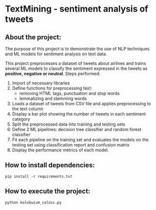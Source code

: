 # TextMining - sentiment analysis of tweets

## About the project:

The purpose of this project is to demonstrate the use of NLP techniques and ML models for sentiment analysis on text data.

This project preprocesses a dataset of tweets about airlines and trains several ML models to classify the sentiment expressed in the tweets as <b>positive, negative or neutral</b>.
Steps performed: 
1. Import of necessary libraries
2. Define functions for preprocessing text:
    - removing HTML tags, punctuation and stop words
    - lemmatizing and stemming words
3. Loads a dataset of tweets from CSV file and applies preprocessing to the text column
4. Display a bar plot showing the number of tweets in each sentiment category
5. Split the preprocessed data into training and testing sets
6. Define 2 ML pipelines: decision tree classifier and random forest classifier
7. Fit each pipeline on the training set and evaluates the models on the testing set using classification report and confusion matrix
8. Display the performance metrics of each model.

## How to install dependencies:
`pip install -r requirements.txt`

## How to execute the project:
`python kolokwium_calosc.py`
